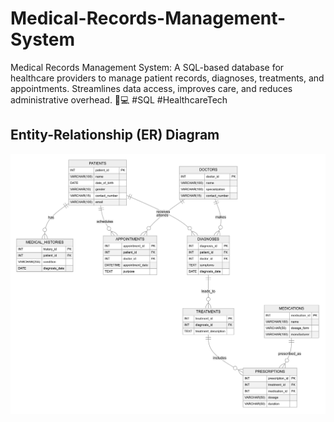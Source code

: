 # Medical-Records-Management-System
Medical Records Management System: A SQL-based database for healthcare providers to manage patient records, diagnoses, treatments, and appointments. Streamlines data access, improves care, and reduces administrative overhead. 🏥💻 #SQL #HealthcareTech
## Entity-Relationship (ER) Diagram
![ER Diagram](https://github.com/tasneem34/Medical-Records-Management-System/blob/main/Medical%20Records%20Management%20System-2025-02-11-120831%20(1).png)
